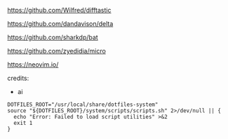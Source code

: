 https://github.com/Wilfred/difftastic

https://github.com/dandavison/delta

https://github.com/sharkdp/bat

https://github.com/zyedidia/micro

https://neovim.io/

credits:
- ai


```shell
DOTFILES_ROOT="/usr/local/share/dotfiles-system"
source "${DOTFILES_ROOT}/system/scripts/scripts.sh" 2>/dev/null || {
  echo "Error: Failed to load script utilities" >&2
  exit 1
}
```